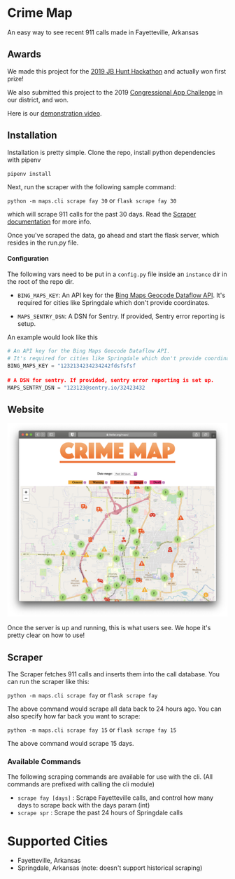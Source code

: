 # Crime Map
An easy way to see recent 911 calls made in Fayetteville, Arkansas

## Awards
We made this project for the [2019 JB Hunt Hackathon](https://hackathon.jbhunt.com/home) and actually won first prize!

We also submitted this project to the 2019 [Congressional App Challenge](https://www.congressionalappchallenge.us/) in our district, and won.

Here is our [demonstration video](https://www.youtube.com/watch?v=v4vO4bch_oM&t=9s).

## Installation
Installation is pretty simple. Clone the repo, install python dependencies with pipenv

`pipenv install`

Next, run the scraper with the following sample command:

`python -m maps.cli scrape fay 30`
or
`flask scrape fay 30`

which will scrape 911 calls for the past 30 days. Read the [Scraper documentation](#scraper) for more info.

Once you've scraped the data, go ahead and start the flask server, which resides in the run.py file.

#### Configuration
The following vars need to be put in a `config.py` file inside an `instance` dir in the root of the repo dir. 

- `BING_MAPS_KEY`: An API key for the [Bing Maps Geocode Dataflow API](https://docs.microsoft.com/en-us/bingmaps/spatial-data-services/geocode-dataflow-api/). It's required for cities like Springdale which don't provide coordinates.

- `MAPS_SENTRY_DSN`: A DSN for Sentry. If provided, Sentry error reporting is setup.

An example would look like this
```python
# An API key for the Bing Maps Geocode Dataflow API.
# It's required for cities like Springdale which don't provide coordinates.
BING_MAPS_KEY = "1232134234234242fdsfsfsf

# A DSN for sentry. If provided, sentry error reporting is set up.
MAPS_SENTRY_DSN = "123123@sentry.io/32423432
```


## Website
![A view of the main map view](screenshots/main.png)

Once the server is up and running, this is what users see. We hope it's pretty clear on how to use!

## Scraper

The Scraper fetches 911 calls and inserts them into the call database. You can run the scraper like this:

`python -m maps.cli scrape fay`
or
`flask scrape fay`

The above command would scrape all data back to 24 hours ago. You can also specify how far back you want to scrape:

`python -m maps.cli scrape fay 15`
or
`flask scrape fay 15`

The above command would scrape 15 days.

### Available Commands
The following scraping commands are available for use with the cli. (All commands are prefixed with calling the cli module)

- `scrape fay [days]` : Scrape Fayetteville calls, and control how many days to scrape back with the days param (int)
- `scrape spr` : Scrape the past 24 hours of Springdale calls

# Supported Cities
- Fayetteville, Arkansas
- Springdale, Arkansas (note: doesn't support historical scraping)
